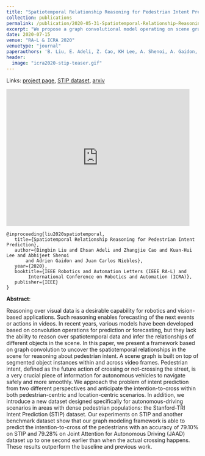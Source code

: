 ```yaml
---
title: "Spatiotemporal Relationship Reasoning for Pedestrian Intent Prediction"
collection: publications
permalink: /publication/2020-05-31-Spatiotemporal-Relationship-Reasoning-for-Pedestrian-Intent-Prediction
excerpt: "We propose a graph convolutional model operating on scene graphs to predict pedestrian crossing intent and introduce the STIP dataset."
date: 2020-07-15
venue: "RA-L & ICRA 2020"
venuetype: "journal"
paperauthors: 'B. Liu, E. Adeli, Z. Cao, KH Lee, A. Shenoi, A. Gaidon, JC Niebles'
header:
  image: "icra2020-stip-teaser.gif"
---
```


Links: [project page](https://stip.stanford.edu/), [STIP dataset](https://stip.stanford.edu/dataset.html), [arxiv](https://arxiv.org/abs/2002.08945)

<iframe width="480" height="360" src="http://www.youtube.com/embed/GnRzgQxKqSA" frameborder="0"> </iframe>


    @inproceeding{liu2020spatiotemporal,
       title={Spatiotemporal Relationship Reasoning for Pedestrian Intent Prediction},
       author={Bingbin Liu and Ehsan Adeli and Zhangjie Cao and Kuan-Hui Lee and Abhijeet Shenoi
           and Adrien Gaidon and Juan Carlos Niebles},
       year={2020},
       booktitle={IEEE Robotics and Automation Letters (IEEE RA-L) and
            International Conference on Robotics and Automation (ICRA)},
       publisher={IEEE}
    }

**Abstract**:

Reasoning over visual data is a desirable capability for robotics and vision-based applications. Such reasoning enables forecasting of the next events or actions in videos. In recent years, various models have been developed based on convolution operations for prediction or forecasting, but they lack the ability to reason over spatiotemporal data and infer the relationships of different objects in the scene. In this paper, we present a framework based on graph convolution to uncover the spatiotemporal relationships in the scene for reasoning about pedestrian intent. A scene graph is built on top of segmented object instances within and across video frames. Pedestrian intent, defined as the future action of crossing or not-crossing the street, is a very crucial piece of information for autonomous vehicles to navigate safely and more smoothly. We approach the problem of intent prediction from two different perspectives and anticipate the intention-to-cross within both pedestrian-centric and location-centric scenarios. In addition, we introduce a new dataset designed specifically for autonomous-driving scenarios in areas with dense pedestrian populations: the Stanford-TRI Intent Prediction (STIP) dataset. Our experiments on STIP and another benchmark dataset show that our graph modeling framework is able to predict the intention-to-cross of the pedestrians with an accuracy of 79.10% on STIP and 79.28% on Joint Attention for Autonomous Driving (JAAD) dataset up to one second earlier than when the actual crossing happens. These results outperform the baseline and previous work.
